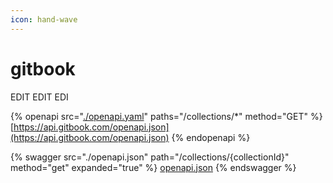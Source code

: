 ```yaml
---
icon: hand-wave
---
```


# gitbook

EDIT EDIT EDI


{% openapi src="[./openapi.yaml](https://api.gitbook.com/openapi.json)" paths="/collections/*" method="GET" %}
[https://api.gitbook.com/openapi.json](https://api.gitbook.com/openapi.json)
{% endopenapi %}

{% swagger src="./openapi.json" path="/collections/{collectionId}" method="get" expanded="true" %} 
[openapi.json](./openapi.json) 
{% endswagger %}
